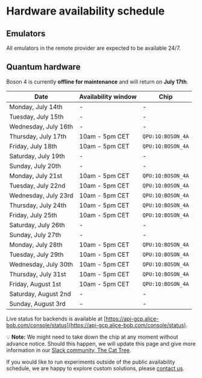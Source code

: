 # Hardware availability schedule

## Emulators

All emulators in the remote provider are expected to be available 24/7.

## Quantum hardware

Boson 4 is currently **offline for maintenance** and will return on **July 17th**.

| Date | Availability window | Chip |
| --- | --- | --- |
| Monday, July 14th | - | - |
| Tuesday, July 15th | - | - |
| Wednesday, July 16th | - | - |
| Thursday, July 17th | 10am - 5pm CET | `QPU:1Q:BOSON_4A` |
| Friday, July 18th | 10am - 5pm CET | `QPU:1Q:BOSON_4A` |
| Saturday, July 19th | - | - |
| Sunday, July 20th | - | - |
| Monday, July 21st | 10am - 5pm CET | `QPU:1Q:BOSON_4A` |
| Tuesday, July 22nd | 10am - 5pm CET | `QPU:1Q:BOSON_4A` |
| Wednesday, July 23rd | 10am - 5pm CET | `QPU:1Q:BOSON_4A` |
| Thursday, July 24th | 10am - 5pm CET | `QPU:1Q:BOSON_4A` |
| Friday, July 25th | 10am - 5pm CET | `QPU:1Q:BOSON_4A` |
| Saturday, July 26th | - | - |
| Sunday, July 27th | - | - |
| Monday, July 28th | 10am - 5pm CET | `QPU:1Q:BOSON_4A` |
| Tuesday, July 29th | 10am - 5pm CET | `QPU:1Q:BOSON_4A` |
| Wednesday, July 30th | 10am - 5pm CET | `QPU:1Q:BOSON_4A` |
| Thursday, July 31st | 10am - 5pm CET | `QPU:1Q:BOSON_4A` |
| Friday, August 1st | 10am - 5pm CET | `QPU:1Q:BOSON_4A` |
| Saturday, August 2nd | - | - |
| Sunday, August 3rd | - | - |

Live status for backends is available at [https://api-gcp.alice-bob.com/console/status](https://api-gcp.alice-bob.com/console/status).

💡 **Note:** We might need to take down the chip at any moment without advance notice. Should this happen, we will update this page and give more information in our [Slack community, The Cat Tree](https://join.slack.com/t/the-cat-tree/shared_invite/zt-2cg0a3rno-PP~AaUztS3dtiRyzsawlnQ).

If you would like to run experiments outside of the public availability schedule, we are happy to explore custom solutions, please [contact us](../contact_us.md).
